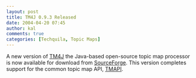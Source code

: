 ```yaml
---
layout: post
title: TM4J 0.9.3 Released
date: 2004-04-20 07:45
author: kal
comments: true
categories: [Techquila, Topic Maps]
---
```

A new version of <a href="http://tm4j.org">TM4J</a> the Java-based open-source topic map processor  is now available for download from <a href="http://sourceforge.net/projects/tm4j">SourceForge</a>. This version completes support for the common topic map API, <a href="http://www.tmapi.org/">TMAPI</a>.

